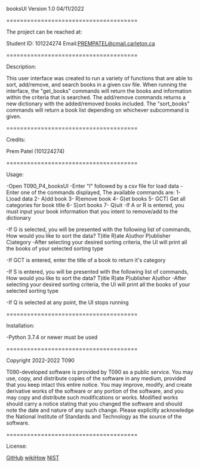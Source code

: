 booksUI Version 1.0 04/11/2022

======================================

The project can be reached at:

Student ID: 101224274
Email:PREMPATEL@cmail.carleton.ca

======================================

Description:

This user interface was created to run a variety of functions that are able to sort, 
add/remove, and search books in a given csv file. When running the interface, the "get_books" 
commands will return the books and information within the criteria that is searched. The 
add/remove commands returns a new dictionary with the added/removed books included. The "sort_books" 
commands will return a book list depending on whichever subcommand is given.

======================================

Credits:

Prem Patel (101224274) 

======================================

Usage:

-Open T090_P4_booksUI
-Enter "l" followed by a csv file for load data
-Enter one of the commands displayed,
    	The available commands are:
   	 1- L)oad data
    	 2- A)dd book
   	 3- R)emove book
   	 4- G)et books
   	 5- GCT) Get all categories for book title
    	 6- S)ort books
    	 7- Q)uit
-If A or R is entered, you must input your book information that you intent to remove/add to the dictionary

-If G is selected, you will be presented with the following list of commands,
	How would you like to sort the data?
	T)itle    R)ate   A)uthor   P)ublisher   C)ategory
-After selecting your desired sorting criteria, the UI will print all the books of your selected sorting type

-If GCT is entered, enter the title of a book to return it's category

-If S is entered, you will be presented with the following list of commands,
	How would you like to sort the data?
	T)itle    R)ate   P)ublisher   A)uthor
-After selecting your desired sorting criteria, the UI will print all the books of your selected sorting type

-If Q is selected at any point, the UI stops running

======================================
 
Installation:

-Python 3.7.4 or newer must be used

======================================

Copyright 2022-2022 T090 

T090-developed software is provided by T090 as a public service. 
You may use, copy, and distribute copies of the software in any medium, 
provided that you keep intact this entire notice. You may improve, modify, 
and create derivative works of the software or any portion of the software, 
and you may copy and distribute such modifications or works. Modified works 
should carry a notice stating that you changed the software and should note 
the date and nature of any such change. Please explicitly acknowledge the 
National Institute of Standards and Technology as the source of the software.

======================================

License:

[GitHub](https://docs.github.com/en/repositories/managing-your-repositorys-settings-and-features/customizing-your-repository/about-readmes)
[wikiHow](https://www.wikihow.com/Write-a-Read-Me)
[NIST](https://www.nist.gov/open/copyright-fair-use-and-licensing-statements-srd-data-software-and-technical-series-publications)

